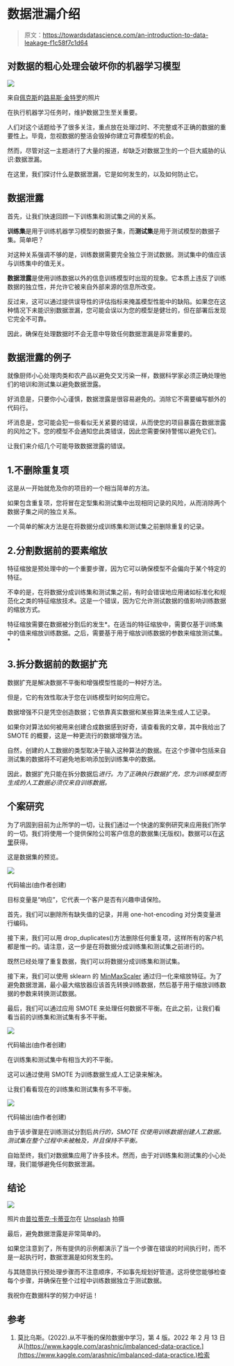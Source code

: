 # 数据泄漏介绍

> 原文：<https://towardsdatascience.com/an-introduction-to-data-leakage-f1c58f7c1d64>

## 对数据的粗心处理会破坏你的机器学习模型

![](img/5ade934fed9d8bbfa0ffc4630c74ad22.png)

来自[佩克斯](https://www.pexels.com/photo/photo-of-gray-faucet-2339722/?utm_content=attributionCopyText&utm_medium=referral&utm_source=pexels)的[路易斯·金特罗](https://www.pexels.com/@jibarofoto?utm_content=attributionCopyText&utm_medium=referral&utm_source=pexels)的照片

在执行机器学习任务时，维护数据卫生至关重要。

人们对这个话题给予了很多关注，重点放在处理过时、不完整或不正确的数据的重要性上。毕竟，忽视数据的整洁会毁掉你建立可靠模型的机会。

然而，尽管对这一主题进行了大量的报道，却缺乏对数据卫生的一个巨大威胁的认识:数据泄漏。

在这里，我们探讨什么是数据泄漏，它是如何发生的，以及如何防止它。

## 数据泄露

首先，让我们快速回顾一下训练集和测试集之间的关系。

**训练集**是用于训练机器学习模型的数据子集，而**测试集**是用于测试模型的数据子集。简单吧？

对这种关系强调不够的是，训练数据需要完全独立于测试数据。测试集中的值应该与训练集中的值无关。

**数据泄露**是使用训练数据以外的信息训练模型时出现的现象。它本质上违反了训练数据的独立性，并允许它被来自外部来源的信息所改变。

反过来，这可以通过提供误导性的评估指标来掩盖模型性能中的缺陷。如果您在这种情况下未能识别数据泄漏，您可能会误以为您的模型是健壮的，但在部署后发现它完全不可靠。

因此，确保在处理数据时不会无意中导致任何数据泄漏是非常重要的。

## 数据泄露的例子

就像厨师小心处理肉类和农产品以避免交叉污染一样，数据科学家必须正确处理他们的培训和测试集以避免数据泄露。

好消息是，只要你小心谨慎，数据泄露是很容易避免的。消除它不需要编写额外的代码行。

坏消息是，您可能会犯一些看似无关紧要的错误，从而使您的项目暴露在数据泄露的风险之下。您的模型不会通知您此类错误，因此您需要保持警惕以避免它们。

让我们来介绍几个可能导致数据泄露的错误。

## 1.不删除重复项

这是从一开始就危及你的项目的一个相当简单的方法。

如果包含重复项，您将冒在定型集和测试集中出现相同记录的风险，从而消除两个数据子集之间的独立关系。

一个简单的解决方法是在将数据分成训练集和测试集之前删除重复的记录。

## 2.分割数据前的要素缩放

特征缩放是预处理中的一个重要步骤，因为它可以确保模型不会偏向于某个特定的特征。

不幸的是，在将数据分成训练集和测试集之前，有时会错误地应用诸如标准化和规范化之类的特征缩放技术。这是一个错误，因为它允许测试数据的值影响训练数据的缩放方式。

特征缩放需要在数据被分割后的发生*。在适当的特征缩放中，需要仅基于训练集中的值来缩放训练数据。之后，需要基于用于缩放训练数据的参数来缩放测试集。*

## 3.拆分数据前的数据扩充

数据扩充是解决数据不平衡和增强模型性能的一种好方法。

但是，它的有效性取决于您在训练模型时如何应用它。

数据增强不只是凭空创造数据；它依靠真实数据和某些算法来生成人工记录。

如果你对算法如何被用来创建合成数据感到好奇，请查看我的文章，其中我给出了 SMOTE 的概要，这是一种更流行的数据增强方法。

[](/create-artificial-data-with-smote-2a31ee855904)  

自然，创建的人工数据的类型取决于输入这种算法的数据。在这个步骤中包括来自测试集的数据将不可避免地影响添加到训练集中的数据。

因此，数据扩充只能在拆分数据后*进行。为了正确执行数据扩充，您为训练模型而生成的人工数据必须仅来自训练数据。*

## 个案研究

为了巩固到目前为止所学的一切，让我们通过一个快速的案例研究来应用我们所学的一切。我们将使用一个提供保险公司客户信息的数据集(无版权)。数据可以在[这里](https://www.kaggle.com/arashnic/imbalanced-data-practice)获得。

这是数据集的预览。

![](img/c1ab3f135c500b75e4bc9c3145e7addf.png)

代码输出(由作者创建)

目标变量是“响应”，它代表一个客户是否有兴趣申请保险。

首先，我们可以删除所有缺失值的记录，并用 one-hot-encoding 对分类变量进行编码。

接下来，我们可以用 drop_duplicates()方法删除任何重复项，这样所有的客户机都是惟一的。请注意，这一步是在将数据分成训练集和测试集之前进行的。

既然已经处理了重复数据，我们可以将数据分成训练集和测试集。

接下来，我们可以使用 sklearn 的 [MinMaxScaler](https://scikit-learn.org/stable/modules/generated/sklearn.preprocessing.MinMaxScaler.html) 通过归一化来缩放特征。为了避免数据泄漏，最小最大缩放器应该首先转换训练数据，然后基于用于缩放训练数据的参数来转换测试数据。

最后，我们可以通过应用 SMOTE 来处理任何数据不平衡。在此之前，让我们看看当前的训练集和测试集有多不平衡。

![](img/e3c01a0f12e3b174c02bc142de1017a9.png)

代码输出(由作者创建)

在训练集和测试集中有相当大的不平衡。

这可以通过使用 SMOTE 为训练数据生成人工记录来解决。

让我们看看现在的训练集和测试集有多不平衡。

![](img/8907f7742639b51f0fc59732630812f6.png)

代码输出(由作者创建)

由于该步骤是在训练测试分割后*执行的，SMOTE 仅使用训练数据创建人工数据。测试集在整个过程中未被触及，并且保持不平衡。*

自始至终，我们对数据集应用了许多技术。然而，由于对训练集和测试集的小心处理，我们能够避免任何数据泄漏。

## 结论

![](img/625913d30b14cbbc2a38e72f277c424d.png)

照片由[普拉蒂克·卡蒂亚尔](https://unsplash.com/@prateekkatyal?utm_source=medium&utm_medium=referral)在 [Unsplash](https://unsplash.com?utm_source=medium&utm_medium=referral) 拍摄

最后，避免数据泄露是非常简单的。

如果您注意到了，所有提供的示例都演示了当一个步骤在错误的时间执行时，而不是一起执行时，数据泄漏是如何发生的。

与其随意执行预处理步骤而不注意顺序，不如事先规划好管道。这将使您能够检查每个步骤，并确保在整个过程中训练数据独立于测试数据。

我祝你在数据科学的努力中好运！

## 参考

1.  莫比乌斯。(2022).从不平衡的保险数据中学习，第 4 版。2022 年 2 月 13 日从[https://www.kaggle.com/arashnic/imbalanced-data-practice.](https://www.kaggle.com/arashnic/imbalanced-data-practice.)检索